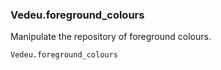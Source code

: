 ### Vedeu.foreground_colours

Manipulate the repository of foreground colours.

    Vedeu.foreground_colours

